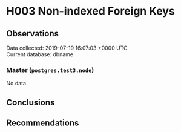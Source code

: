 # H003 Non-indexed Foreign Keys #

## Observations ##
Data collected: 2019-07-19 16:07:03 +0000 UTC  
Current database: dbname  

### Master (`postgres.test3.node`) ###


No data


## Conclusions ##


## Recommendations ##

